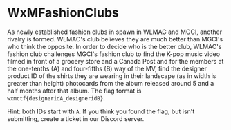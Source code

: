 # WxMFashionClubs
As newly established fashion clubs in spawn in WLMAC and MGCI, another rivalry is formed.
WLMAC's club believes they are much better than MGCI's who think the opposite. In order to
decide who is the better club, WLMAC's fashion club challenges MGCI's fashion club to find
the K-pop music video filmed in front of a grocery store and a Canada Post and for the
members at the one-tenths (A) and four-fifths (B) way of the MV, find the designer product
ID of the shirts they are wearing in their landscape (as in width is greater than height)
photocards from the album released around 5 and a half months after that album. The flag
format is `wxmctf{designeridA_designeridB}`.

Hint: both IDs start with `A`. If you think you found the flag, but isn't submitting,
create a ticket in our Discord server.
